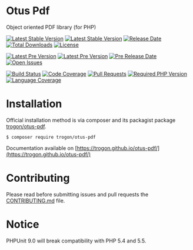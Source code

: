 # Otus Pdf
Object oriented PDF library (for PHP)

[![Latest Stable Version](https://img.shields.io/packagist/v/trogon/otus-pdf.svg?style=flat-square&logo=packagist)](https://packagist.org/packages/trogon/otus-pdf)
[![Latest Stable Version](https://img.shields.io/github/release/trogon/otus-pdf.svg?style=flat-square&logo=github)](https://github.com/trogon/otus-pdf/releases/latest)
[![Release Date](https://img.shields.io/github/release-date/trogon/otus-pdf.svg?style=flat-square&logo=github)](https://github.com/trogon/otus-pdf/releases)
[![Total Downloads](https://img.shields.io/packagist/dt/trogon/otus-pdf.svg?style=flat-square&logo=packagist)](https://packagist.org/packages/trogon/otus-pdf)
[![License](https://img.shields.io/github/license/trogon/otus-pdf.svg?style=flat-square&logo=gnu)](https://github.com/trogon/otus-pdf/blob/master/LICENSE)

[![Latest Pre Version](https://img.shields.io/packagist/vpre/trogon/otus-pdf.svg?style=flat-square&logo=packagist)](https://packagist.org/packages/trogon/otus-pdf)
[![Latest Pre Version](https://img.shields.io/github/release-pre/trogon/otus-pdf.svg?style=flat-square&logo=github)](https://github.com/trogon/otus-pdf/releases)
[![Pre Release Date](https://img.shields.io/github/release-date-pre/trogon/otus-pdf.svg?style=flat-square&logo=github)](https://github.com/trogon/otus-pdf/releases)
[![Open Issues](https://img.shields.io/github/issues/trogon/otus-pdf.svg?style=flat-square&logo=github)](https://github.com/trogon/otus-pdf/issues)

[![Build Status](https://img.shields.io/travis/com/trogon/otus-pdf/develop.svg?style=flat-square&logo=travis)](https://travis-ci.com/trogon/otus-pdf)
[![Code Coverage](https://img.shields.io/codecov/c/github/trogon/otus-pdf/develop.svg?style=flat-square&logo=codecov)](https://codecov.io/gh/trogon/otus-pdf)
[![Pull Requests](https://img.shields.io/github/issues-pr/trogon/otus-pdf.svg?style=flat-square&logo=github)](https://github.com/trogon/otus-pdf/pulls)
[![Required PHP Version](https://img.shields.io/packagist/php-v/trogon/otus-pdf.svg?style=flat-square&logo=php)](https://php.net/)
[![Language Coverage](https://img.shields.io/github/languages/top/trogon/otus-pdf.svg?style=flat-square&logo=github)](https://github.com/trogon/otus-pdf)


Installation
============

Official installation method is via composer and its packagist package [trogon/otus-pdf](https://packagist.org/packages/trogon/otus-pdf).

```
$ composer require trogon/otus-pdf
```

Documentation available on [https://trogon.github.io/otus-pdf/](https://trogon.github.io/otus-pdf/)

Contributing
============

Please read before submitting issues and pull requests the [CONTRIBUTING.md](https://github.com/trogon/otus-pdf/blob/develop/CONTRIBUTING.md) file.

Notice
============

PHPUnit 9.0 will break compatibility with PHP 5.4 and 5.5.
